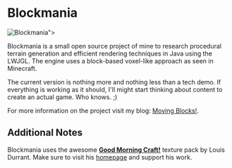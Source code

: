 Blockmania
==========

![Blockmania](http://blog.movingblocks.net/wp-content/uploads/Blockmania030911-1.png "Blockmania")">

Blockmania is a small open source project of mine to research procedural terrain generation and efficient rendering techniques in Java using the LWJGL. The engine uses a block-based voxel-like approach as seen in Minecraft.

The current version is nothing more and nothing less than a tech demo. If everything is working as it should, I'll might start thinking about content to create an actual game. Who knows. ;)

For more information on the project visit my blog: [Moving Blocks!](http://blog.movingblocks.net).

Additional Notes
----------------

Blockmania uses the awesome <strong><a href="http://www.carrotcakestudios.co.uk/gmcraft/">Good Morning Craft!</a></strong> texture pack by Louis Durrant. Make sure to visit his <a href="http://www.carrotcakestudios.co.uk/">homepage</a> and support his work.
